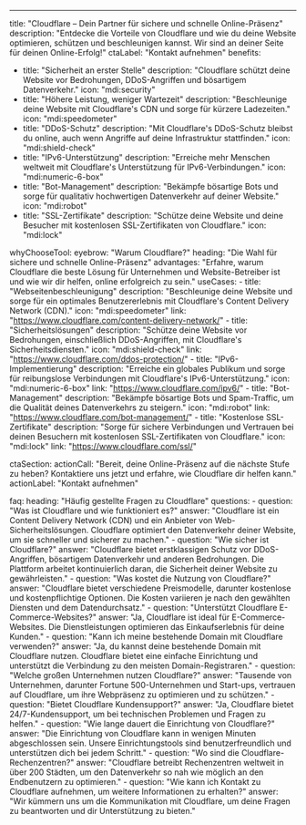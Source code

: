 ---
title: "Cloudflare – Dein Partner für sichere und schnelle Online-Präsenz"
description: "Entdecke die Vorteile von Cloudflare und wie du deine Website optimieren, schützen und beschleunigen kannst. Wir sind an deiner Seite für deinen Online-Erfolg!"
ctaLabel: "Kontakt aufnehmen"
benefits:
  - title: "Sicherheit an erster Stelle"
    description: "Cloudflare schützt deine Website vor Bedrohungen, DDoS-Angriffen und bösartigem Datenverkehr."
    icon: "mdi:security"
  - title: "Höhere Leistung, weniger Wartezeit"
    description: "Beschleunige deine Website mit Cloudflare's CDN und sorge für kürzere Ladezeiten."
    icon: "mdi:speedometer"
  - title: "DDoS-Schutz"
    description: "Mit Cloudflare's DDoS-Schutz bleibst du online, auch wenn Angriffe auf deine Infrastruktur stattfinden."
    icon: "mdi:shield-check"
  - title: "IPv6-Unterstützung"
    description: "Erreiche mehr Menschen weltweit mit Cloudflare's Unterstützung für IPv6-Verbindungen."
    icon: "mdi:numeric-6-box"
  - title: "Bot-Management"
    description: "Bekämpfe bösartige Bots und sorge für qualitativ hochwertigen Datenverkehr auf deiner Website."
    icon: "mdi:robot"
  - title: "SSL-Zertifikate"
    description: "Schütze deine Website und deine Besucher mit kostenlosen SSL-Zertifikaten von Cloudflare."
    icon: "mdi:lock"

whyChooseTool:
  eyebrow: "Warum Cloudflare?"
  heading: "Die Wahl für sichere und schnelle Online-Präsenz"
  advantages: "Erfahre, warum Cloudflare die beste Lösung für Unternehmen und Website-Betreiber ist und wie wir dir helfen, online erfolgreich zu sein."
  useCases:
    - title: "Webseitenbeschleunigung"
      description: "Beschleunige deine Website und sorge für ein optimales Benutzererlebnis mit Cloudflare's Content Delivery Network (CDN)."
      icon: "mdi:speedometer"
      link: "https://www.cloudflare.com/content-delivery-network/"
    - title: "Sicherheitslösungen"
      description: "Schütze deine Website vor Bedrohungen, einschließlich DDoS-Angriffen, mit Cloudflare's Sicherheitsdiensten."
      icon: "mdi:shield-check"
      link: "https://www.cloudflare.com/ddos-protection/"
    - title: "IPv6-Implementierung"
      description: "Erreiche ein globales Publikum und sorge für reibungslose Verbindungen mit Cloudflare's IPv6-Unterstützung."
      icon: "mdi:numeric-6-box"
      link: "https://www.cloudflare.com/ipv6/"
    - title: "Bot-Management"
      description: "Bekämpfe bösartige Bots und Spam-Traffic, um die Qualität deines Datenverkehrs zu steigern."
      icon: "mdi:robot"
      link: "https://www.cloudflare.com/bot-management/"
    - title: "Kostenlose SSL-Zertifikate"
      description: "Sorge für sichere Verbindungen und Vertrauen bei deinen Besuchern mit kostenlosen SSL-Zertifikaten von Cloudflare."
      icon: "mdi:lock"
      link: "https://www.cloudflare.com/ssl/"

ctaSection:
  actionCall: "Bereit, deine Online-Präsenz auf die nächste Stufe zu heben? Kontaktiere uns jetzt und erfahre, wie Cloudflare dir helfen kann."
  actionLabel: "Kontakt aufnehmen"

faq:
  heading: "Häufig gestellte Fragen zu Cloudflare"
  questions:
    - question: "Was ist Cloudflare und wie funktioniert es?"
      answer: "Cloudflare ist ein Content Delivery Network (CDN) und ein Anbieter von Web-Sicherheitslösungen. Cloudflare optimiert den Datenverkehr deiner Website, um sie schneller und sicherer zu machen."
    - question: "Wie sicher ist Cloudflare?"
      answer: "Cloudflare bietet erstklassigen Schutz vor DDoS-Angriffen, bösartigem Datenverkehr und anderen Bedrohungen. Die Plattform arbeitet kontinuierlich daran, die Sicherheit deiner Website zu gewährleisten."
    - question: "Was kostet die Nutzung von Cloudflare?"
      answer: "Cloudflare bietet verschiedene Preismodelle, darunter kostenlose und kostenpflichtige Optionen. Die Kosten variieren je nach den gewählten Diensten und dem Datendurchsatz."
    - question: "Unterstützt Cloudflare E-Commerce-Websites?"
      answer: "Ja, Cloudflare ist ideal für E-Commerce-Websites. Die Dienstleistungen optimieren das Einkaufserlebnis für deine Kunden."
    - question: "Kann ich meine bestehende Domain mit Cloudflare verwenden?"
      answer: "Ja, du kannst deine bestehende Domain mit Cloudflare nutzen. Cloudflare bietet eine einfache Einrichtung und unterstützt die Verbindung zu den meisten Domain-Registraren."
    - question: "Welche großen Unternehmen nutzen Cloudflare?"
      answer: "Tausende von Unternehmen, darunter Fortune 500-Unternehmen und Start-ups, vertrauen auf Cloudflare, um ihre Webpräsenz zu optimieren und zu schützen."
    - question: "Bietet Cloudflare Kundensupport?"
      answer: "Ja, Cloudflare bietet 24/7-Kundensupport, um bei technischen Problemen und Fragen zu helfen."
    - question: "Wie lange dauert die Einrichtung von Cloudflare?"
      answer: "Die Einrichtung von Cloudflare kann in wenigen Minuten abgeschlossen sein. Unsere Einrichtungstools sind benutzerfreundlich und unterstützen dich bei jedem Schritt."
    - question: "Wo sind die Cloudflare-Rechenzentren?"
      answer: "Cloudflare betreibt Rechenzentren weltweit in über 200 Städten, um den Datenverkehr so nah wie möglich an den Endbenutzern zu optimieren."
    - question: "Wie kann ich Kontakt zu Cloudflare aufnehmen, um weitere Informationen zu erhalten?"
      answer: "Wir kümmern uns um die Kommunikation mit Cloudflare, um deine Fragen zu beantworten und dir Unterstützung zu bieten."
